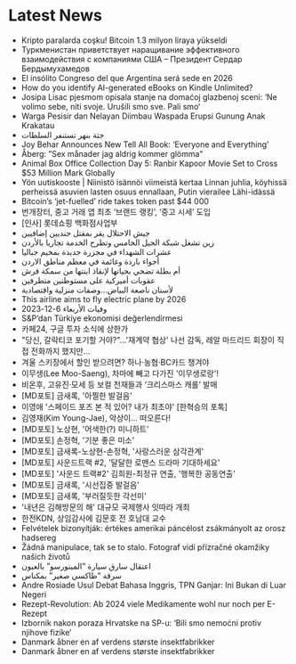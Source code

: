 # Latest News
-  Kripto paralarda coşku! Bitcoin 1.3 milyon liraya yükseldi
-  Туркменистан приветствует наращивание эффективного взаимодействия с компаниями США – Президент Сердар Бердымухамедов
-  El insólito Congreso del que Argentina será sede en 2026
-  How do you identify AI-generated eBooks on Kindle Unlimited?
-  Josipa Lisac pjesmom opisala stanje na domaćoj glazbenoj sceni: ‘Ne volimo sebe, niti svoje. Urušili smo sve. Pali smo‘
-  Warga Pesisir dan Nelayan Diimbau Waspada Erupsi Gunung Anak Krakatau
-  جثة بنهر تستنفر السلطات
-  Joy Behar Announces New Tell All Book: ‘Everyone and Everything’
-  Åberg: ”Sex månader jag aldrig kommer glömma”
-  Animal Box Office Collection Day 5: Ranbir Kapoor Movie Set to Cross $53 Million Mark Globally
-  Yön uutiskooste | Niinistö isännöi viimeistä kertaa Linnan juhlia, köyhissä perheissä asuvien lasten osuus ennallaan, Putin vierailee Lähi-idässä
-  Bitcoin’s ‘jet-fuelled’ ride takes token past $44 000
-  번개장터, 중고 거래 앱 최초 ‘브랜드 랭킹’, ‘중고 시세’ 도입
-  [인사] 롯데쇼핑 백화점사업부
-  جيش الاحتلال يقر بمقتل جنديين إضافيين
-  زين تشغل شبكة الجيل الخامس وتطرح الخدمة تجاريا بالأردن
-  عشرات الشهداء في مجزرة جديدة بمخيم جباليا
-  أجواء باردة وغائمة في معظم مناطق الاردن
-  أم بطلة تضحي بحياتها لإنقاذ ابنتها من سمكة قرش
-  عقوبات أميركية على مستوطنين متطرفين
-  لأسنان ناصعة البياض…وصفات منزلية واقتصادية
-  This airline aims to fly electric plane by 2026
-  وفيات الأربعاء 6-12-2023
-  S&P’dan Türkiye ekonomisi değerlendirmesi
-  카페24, 구글 투자 소식에 상한가
-  "당신, 갈락티코 포기할 거야?"…'재계약 협상' 나선 감독, 레알 마드리드 회장이 직접 전화까지 했지만...
-  겨울 스키장에서 할인 받으려면? 하나·농협·BC카드 챙겨야
-  이무생(Lee Moo-Saeng), 차마에 빼고 다가진 '이무생로랑'!
-  비온후, 고유진·모세 등 보컬 천재들과 ‘크리스마스 캐롤’ 발매
-  [MD포토] 금새록, '아찔한 발걸음'
-  이영애 '스페이드 포즈 본 적 있어? 내가 최초야' [한혁승의 포톡]
-  김영재(Kim Young-Jae), 악상이... 떠오른다!
-  [MD포토] 노상현, '어색한(?) 미니하트'
-  [MD포토] 손정혁, '기분 좋은 미소'
-  [MD포토] 금새록-노상현-손정혁, '사랑스러운 삼각관계'
-  [MD포토] 사운드트랙 #2, '달달한 로맨스 드라마 기대하세요'
-  [MD포토] '사운드 트랙#2' 김희원-최정규 연출, '행복한 공동연출'
-  [MD포토] 금새록, '시선집중 발걸음'
-  [MD포토] 금새록, '부러질듯한 각선미'
-  '내년은 김해방문의 해' 대규모 국제행사 잇따라 개최
-  한전KDN, 상임감사에 김문호 전 호남대 교수
-  Felvételek bizonyítják: értékes amerikai páncélost zsákmányolt az orosz hadsereg
-  Žádná manipulace, tak se to stalo. Fotograf vidí přízračné okamžiky našich životů
-  اعتقال سارق سيارة “المينورسو” بالعيون
-  سرقة “طاكسي صغير” بمكناس
-  Andre Rosiade Usul Debat Bahasa Inggris, TPN Ganjar: Ini Bukan di Luar Negeri
-  Rezept-Revolution: Ab 2024 viele Medikamente wohl nur noch per E-Rezept
-  Izbornik nakon poraza Hrvatske na SP-u: ‘Bili smo nemoćni protiv njihove fizike‘
-  Danmark åbner en af verdens største insektfabrikker
-  Danmark åbner en af verdens største insektfabrikker
